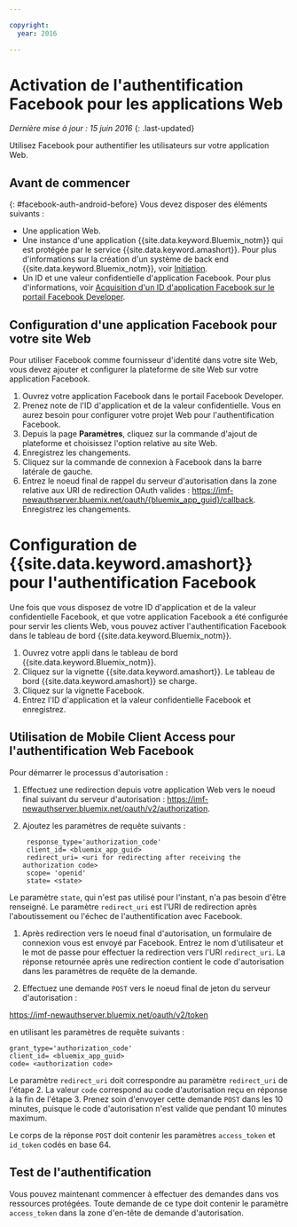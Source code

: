 ```yaml
---

copyright:
  year: 2016

---
```


# Activation de l'authentification Facebook pour les applications Web

*Dernière mise à jour : 15 juin 2016*
{: .last-updated}

Utilisez Facebook pour authentifier les utilisateurs sur votre application Web.

## Avant de commencer
{: #facebook-auth-android-before}
Vous devez disposer des éléments suivants :
* Une application Web.  
* Une instance d'une application {{site.data.keyword.Bluemix_notm}} qui est protégée par le service {{site.data.keyword.amashort}}. Pour plus d'informations sur la création d'un système de back end {{site.data.keyword.Bluemix_notm}}, voir [Initiation](index.html).
* Un ID et une valeur confidentielle d'application Facebook. Pour plus d'informations, voir [Acquisition d'un ID d'application Facebook sur le portail Facebook Developer](https://console.{DomainName}/docs/services/mobileaccess/facebook-auth-overview.html#facebook-appID).


## Configuration d'une application Facebook pour votre site Web
Pour utiliser Facebook comme fournisseur d'identité dans votre site Web, vous devez ajouter et configurer la plateforme de site Web sur votre application Facebook.

1. Ouvrez votre application Facebook dans le portail Facebook Developer.
1. Prenez note de l'ID d'application et de la valeur confidentielle. Vous en aurez besoin pour configurer votre projet Web pour l'authentification Facebook.
1. Depuis la page **Paramètres**, cliquez sur la commande d'ajout de plateforme et choisissez l'option relative au site Web.
1. Enregistrez les changements.
1. Cliquez sur la commande de connexion à Facebook dans la barre latérale de gauche.
1. Entrez le noeud final de rappel du serveur d'autorisation dans la zone relative aux URI de redirection OAuth valides : https://imf-newauthserver.bluemix.net/oauth/{bluemix_app_guid}/callback. Enregistrez les changements.




# Configuration de {{site.data.keyword.amashort}} pour l'authentification Facebook
Une fois que vous disposez de votre ID d'application et de la valeur confidentielle Facebook, et que votre application Facebook a été configurée pour servir les clients Web, vous pouvez activer l'authentification Facebook dans le tableau de bord {{site.data.keyword.Bluemix_notm}}.

1. Ouvrez votre appli dans le tableau de bord {{site.data.keyword.Bluemix_notm}}.
1. Cliquez sur la vignette {{site.data.keyword.amashort}}. Le tableau de bord {{site.data.keyword.amashort}} se charge.
1. Cliquez sur la vignette Facebook.
1. Entrez l'ID d'application et la valeur confidentielle Facebook et enregistrez.




## Utilisation de Mobile Client Access pour l'authentification Web Facebook

Pour démarrer le processus d'autorisation :

1. Effectuez une redirection depuis votre application Web vers le noeud final suivant du serveur d'autorisation : https://imf-newauthserver.bluemix.net/oauth/v2/authorization.

1. Ajoutez les paramètres de requête suivants :
   
   ```
    response_type='authorization_code'
    client_id= <bluemix_app_guid>
    redirect_uri= <uri for redirecting after receiving the authorization code>
    scope= 'openid'
    state= <state>
    ```


  Le paramètre `state`, qui n'est pas utilisé pour l'instant, n'a pas besoin d'être renseigné.
  Le paramètre `redirect_uri` est l'URI de redirection après l'aboutissement ou l'échec de l'authentification avec Facebook.

1. Après redirection vers le noeud final d'autorisation, un formulaire de connexion vous est envoyé par Facebook. Entrez le nom d'utilisateur et le mot de passe pour effectuer la redirection vers l'URI `redirect_uri`.
   La réponse retournée après une redirection contient le code d'autorisation dans les paramètres de requête de la demande.

1. Effectuez une demande `POST` vers le noeud final de jeton du serveur d'autorisation :

  https://imf-newauthserver.bluemix.net/oauth/v2/token

  en utilisant les paramètres de requête suivants :
  ```
  grant_type='authorization_code'
  client_id= <bluemix_app_guid>
  code= <authorization code>
  ```
Le paramètre `redirect_uri` doit correspondre au paramètre `redirect_uri` de l'étape 2.
La valeur `code` correspond au code d'autorisation reçu en réponse à la fin de l'étape 3.
Prenez soin d'envoyer cette demande `POST` dans les 10 minutes, puisque le code d'autorisation  n'est valide que pendant 10 minutes maximum.

  Le corps de la réponse `POST` doit contenir les paramètres `access_token` et `id_token` codés en base 64.

## Test de l'authentification
Vous pouvez maintenant commencer à effectuer des demandes dans vos ressources protégées.
Toute demande de ce type doit contenir le paramètre `access_token` dans la zone d'en-tête de demande d'autorisation.


